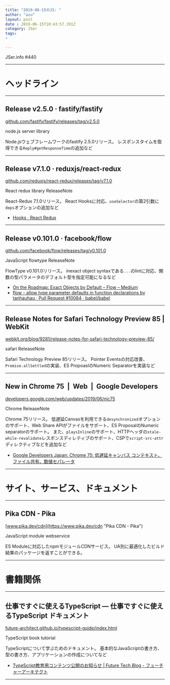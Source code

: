 ```yaml
---
title: "2019-06-15のJS: "
author: "azu"
layout: post
date : 2019-06-15T10:43:57.391Z
category: JSer
tags:
-

---
```


JSer.info #440

----

<h1 class="site-genre">ヘッドライン</h1>

----

## Release v2.5.0 · fastify/fastify
[github.com/fastify/fastify/releases/tag/v2.5.0](https://github.com/fastify/fastify/releases/tag/v2.5.0 "Release v2.5.0 · fastify/fastify")
<p class="jser-tags jser-tag-icon"><span class="jser-tag">node.js</span> <span class="jser-tag">server</span> <span class="jser-tag">library</span></p>

Node.jsウェブフレームワークのfastify 2.5.0リリース。
レスポンスタイムを取得できる`Reply#getResponseTime`の追加など


----

## Release v7.1.0 · reduxjs/react-redux
[github.com/reduxjs/react-redux/releases/tag/v7.1.0](https://github.com/reduxjs/react-redux/releases/tag/v7.1.0 "Release v7.1.0 · reduxjs/react-redux")
<p class="jser-tags jser-tag-icon"><span class="jser-tag">React</span> <span class="jser-tag">redux</span> <span class="jser-tag">library</span> <span class="jser-tag">ReleaseNote</span></p>

React-Redux 7.1.0リリース。
React Hooksに対応、`useSelector`の第2引数に`deps`オプションの追加など

- [Hooks · React Redux](https://react-redux.js.org/next/api/hooks "Hooks · React Redux")

----

## Release v0.101.0 · facebook/flow
[github.com/facebook/flow/releases/tag/v0.101.0](https://github.com/facebook/flow/releases/tag/v0.101.0 "Release v0.101.0 · facebook/flow")
<p class="jser-tags jser-tag-icon"><span class="jser-tag">JavaScript</span> <span class="jser-tag">flowtype</span> <span class="jser-tag">ReleaseNote</span></p>

FlowType v0.101.0リリース。
inexact object syntaxである`...`のlintに対応、関数の型パラメータのデフォルト型を指定可能になるなど

- [On the Roadmap: Exact Objects by Default – Flow – Medium](https://medium.com/flow-type/on-the-roadmap-exact-objects-by-default-16b72933c5cf "On the Roadmap: Exact Objects by Default – Flow – Medium")
- [flow - allow type parameter defaults in function declarations by tanhauhau · Pull Request #10084 · babel/babel](https://github.com/babel/babel/pull/10084 "flow - allow type parameter defaults in function declarations by tanhauhau · Pull Request #10084 · babel/babel")

----

## Release Notes for Safari Technology Preview 85 | WebKit
[webkit.org/blog/9281/release-notes-for-safari-technology-preview-85/](https://webkit.org/blog/9281/release-notes-for-safari-technology-preview-85/ "Release Notes for Safari Technology Preview 85 | WebKit")
<p class="jser-tags jser-tag-icon"><span class="jser-tag">safari</span> <span class="jser-tag">ReleaseNote</span></p>

Safari Technology Preview 85リリース。
Pointer Eventsの対応改善、`Promise.allSettled`の実装、ES PropoaslのNumeric Separatorを実装など


----

## New in Chrome 75  |  Web  |  Google Developers
[developers.google.com/web/updates/2019/06/nic75](https://developers.google.com/web/updates/2019/06/nic75 "New in Chrome 75  |  Web  |  Google Developers")
<p class="jser-tags jser-tag-icon"><span class="jser-tag">Chrome</span> <span class="jser-tag">ReleaseNote</span></p>

Chrome 75リリース。
低遅延Canvasを利用できる`desynchronized`オプションのサポート、Web Share APIがファイルをサポート、ES ProposalのNumeric separatorのサポート。
また、`playsInline`のサポート、HTTPヘッダの`stale-while-revalidate`レスポンスディレティブのサポート、CSPで`script-src-attr`ディレクティブなどを追加など

- [Google Developers Japan: Chrome 75: 低遅延キャンバス コンテキスト、ファイル共有、数値セパレータ](https://developers-jp.googleblog.com/2019/06/chrome-75.html "Google Developers Japan: Chrome 75: 低遅延キャンバス コンテキスト、ファイル共有、数値セパレータ")

----
<h1 class="site-genre">サイト、サービス、ドキュメント</h1>

----

## Pika CDN - Pika
[www.pika.dev/cdn](https://www.pika.dev/cdn "Pika CDN - Pika")
<p class="jser-tags jser-tag-icon"><span class="jser-tag">JavaScript</span> <span class="jser-tag">module</span> <span class="jser-tag">webservice</span></p>

ES Moduleに対応したnpmモジュールCDNサービス。
UA別に最適化したビルド結果のパッケージを返すことができる。


----
<h1 class="site-genre">書籍関係</h1>

----

## 仕事ですぐに使えるTypeScript — 仕事ですぐに使えるTypeScript ドキュメント
[future-architect.github.io/typescript-guide/index.html](https://future-architect.github.io/typescript-guide/index.html "仕事ですぐに使えるTypeScript — 仕事ですぐに使えるTypeScript ドキュメント")
<p class="jser-tags jser-tag-icon"><span class="jser-tag">TypeScript</span> <span class="jser-tag">book</span> <span class="jser-tag">tutorial</span></p>

TypeScriptについて学ぶためのドキュメント。
基本的なJavaScriptの書き方、型の書き方、アプリケーションの作成についてなど

- [TypeScript教育用コンテンツ公開のお知らせ | Future Tech Blog - フューチャーアーキテクト](https://future-architect.github.io/articles/20190612/ "TypeScript教育用コンテンツ公開のお知らせ | Future Tech Blog - フューチャーアーキテクト")

----
